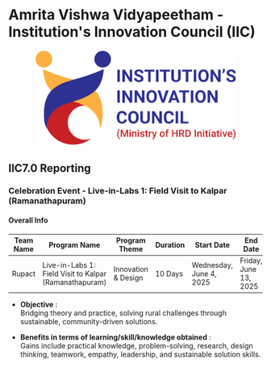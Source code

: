 # Amrita Vishwa Vidyapeetham - Institution's Innovation Council (IIC)

<p align="center">
  <img src="https://raw.githubusercontent.com/AVV-IIC/Admin/refs/heads/main/Assets/logo/IIC.png" alt="IIC Logo" width=400 />
</p>

## IIC7.0 Reporting
### Celebration Event - Live-in-Labs 1: Field Visit to Kalpar (Ramanathapuram)  

#### Overall Info  

| Team Name | Program Name | Program Theme | Duration | Start Date | End Date |
|-----------|--------------|---------------|----------|------------|----------|
| Rupact | Live-in-Labs 1: Field Visit to Kalpar (Ramanathapuram) | Innovation & Design | 10 Days | Wednesday, June 4, 2025 | Friday, June 13, 2025 |

- **Objective** :  
  Bridging theory and practice, solving rural challenges through sustainable, community-driven solutions.  

- **Benefits in terms of learning/skill/knowledge obtained** :  
  Gains include practical knowledge, problem-solving, research, design thinking, teamwork, empathy, leadership, and sustainable solution skills.  
